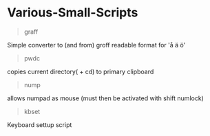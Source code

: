 # Various-Small-Scripts
>graff

Simple converter to (and from) groff readable format for 'å ä ö'

>pwdc

copies current directory( + cd) to primary clipboard

>nump

allows numpad as mouse (must then be activated with shift numlock)

>kbset

Keyboard settup script
